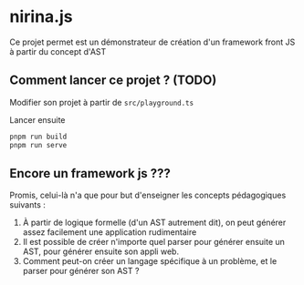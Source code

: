 # nirina.js

Ce projet permet est un démonstrateur de création d'un framework front JS à partir du concept d'AST

## Comment lancer ce projet ? (TODO)

Modifier son projet à partir de `src/playground.ts`

Lancer ensuite

```bash
pnpm run build
pnpm run serve
```

## Encore un framework js ???

Promis, celui-là n'a que pour but d'enseigner les concepts pédagogiques suivants :

1. À partir de logique formelle (d'un AST autrement dit), on peut générer assez facilement une application rudimentaire
2. Il est possible de créer n'importe quel parser pour générer ensuite un AST, pour générer ensuite son appli web.
3. Comment peut-on créer un langage spécifique à un problème, et le parser pour générer son AST ?
